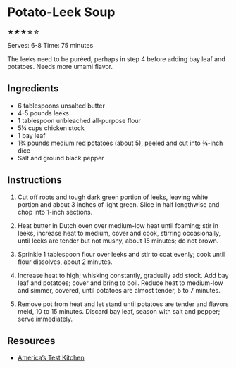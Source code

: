 # Potato-Leek Soup

★★★☆☆

Serves: 6-8
Time: 75 minutes

The leeks need to be puréed, perhaps in step 4 before adding bay leaf and potatoes. Needs more umami flavor.

## Ingredients

* 6 tablespoons unsalted butter
* 4-5 pounds leeks
* 1 tablespoon unbleached all-purpose flour
* 5¼ cups chicken stock
* 1 bay leaf
* 1¾ pounds medium red potatoes (about 5), peeled and cut into ¾-inch dice
* Salt and ground black pepper

## Instructions

1. Cut off roots and tough dark green portion of leeks, leaving white portion and about 3 inches of light green. Slice in half lengthwise and chop into 1-inch sections.

2. Heat butter in Dutch oven over medium-low heat until foaming; stir in leeks, increase heat to medium, cover and cook, stirring occasionally, until leeks are tender but not mushy, about 15 minutes; do not brown.

3. Sprinkle 1 tablespoon flour over leeks and stir to coat evenly; cook until flour dissolves, about 2 minutes.

4. Increase heat to high; whisking constantly, gradually add stock. Add bay leaf and potatoes; cover and bring to boil. Reduce heat to medium-low and simmer, covered, until potatoes are almost tender, 5 to 7 minutes.

5. Remove pot from heat and let stand until potatoes are tender and flavors meld, 10 to 15 minutes. Discard bay leaf, season with salt and pepper; serve immediately.

## Resources

* [America’s Test Kitchen](https://www.americastestkitchen.com/recipes/466-country-style-potato-leek-soup)
